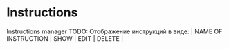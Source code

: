# Instructions
Instructions manager
TODO:
Отображение инструкций в виде:
| NAME OF INSTRUCTION  | SHOW | EDIT | DELETE |
